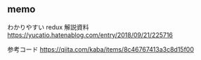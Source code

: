 ## memo

わかりやすい redux 解説資料
https://yucatio.hatenablog.com/entry/2018/09/21/225716

参考コード
https://qiita.com/kaba/items/8c46767413a3c8d15f00
